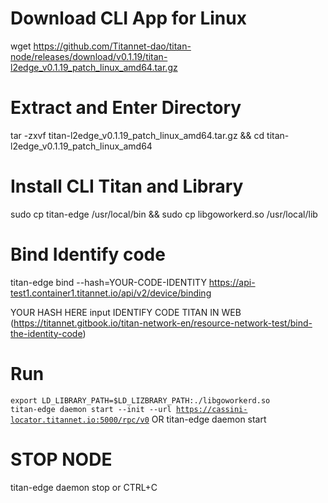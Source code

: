 # Download CLI App for Linux
wget https://github.com/Titannet-dao/titan-node/releases/download/v0.1.19/titan-l2edge_v0.1.19_patch_linux_amd64.tar.gz

# Extract and Enter Directory
tar -zxvf titan-l2edge_v0.1.19_patch_linux_amd64.tar.gz && cd titan-l2edge_v0.1.19_patch_linux_amd64

# Install CLI Titan and Library
sudo cp titan-edge /usr/local/bin && sudo cp libgoworkerd.so /usr/local/lib

# Bind Identify code
titan-edge bind --hash=YOUR-CODE-IDENTITY https://api-test1.container1.titannet.io/api/v2/device/binding

YOUR HASH HERE input IDENTIFY CODE TITAN IN WEB (https://titannet.gitbook.io/titan-network-en/resource-network-test/bind-the-identity-code)
# Run
<code>export LD_LIBRARY_PATH=$LD_LIZBRARY_PATH:./libgoworkerd.so
titan-edge daemon start --init --url https://cassini-locator.titannet.io:5000/rpc/v0</code>
OR
titan-edge daemon start

# STOP NODE
titan-edge daemon stop
or
CTRL+C
